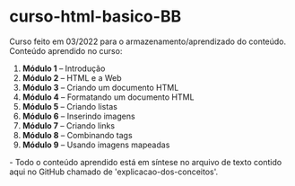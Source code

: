 # curso-html-basico-BB

Curso feito em 03/2022 para o armazenamento/aprendizado do conteúdo.<br>
Conteúdo aprendido no curso:<br>

<ol>
  <li><b>Módulo 1</b> – Introdução</li>
  <li><b>Módulo 2</b> – HTML e a Web</li>
  <li><b>Módulo 3</b> – Criando um documento HTML</li>
  <li><b>Módulo 4</b> – Formatando um documento HTML</li>
  <li><b>Módulo 5</b> – Criando listas</li>
  <li><b>Módulo 6</b> – Inserindo imagens</li>
  <li><b>Módulo 7</b> – Criando links</li>
  <li><b>Módulo 8</b> – Combinando tags</li>
  <li><b>Módulo 9</b> – Usando imagens mapeadas</li>
</ol>
<p>- Todo o conteúdo aprendido está em síntese no arquivo de texto contido aqui no GitHub chamado de 'explicacao-dos-conceitos'.</p>
